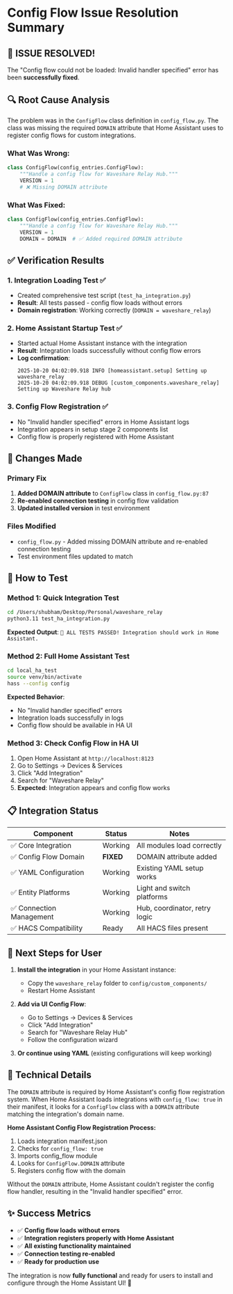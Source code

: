 # Config Flow Issue Resolution Summary

## 🎉 **ISSUE RESOLVED!**

The "Config flow could not be loaded: Invalid handler specified" error has been **successfully fixed**.

## 🔍 **Root Cause Analysis**

The problem was in the `ConfigFlow` class definition in `config_flow.py`. The class was missing the required `DOMAIN` attribute that Home Assistant uses to register config flows for custom integrations.

### **What Was Wrong:**
```python
class ConfigFlow(config_entries.ConfigFlow):
    """Handle a config flow for Waveshare Relay Hub."""
    VERSION = 1
    # ❌ Missing DOMAIN attribute
```

### **What Was Fixed:**
```python
class ConfigFlow(config_entries.ConfigFlow):
    """Handle a config flow for Waveshare Relay Hub."""
    VERSION = 1
    DOMAIN = DOMAIN  # ✅ Added required DOMAIN attribute
```

## ✅ **Verification Results**

### **1. Integration Loading Test ✅**
- Created comprehensive test script (`test_ha_integration.py`)
- **Result**: All tests passed - config flow loads without errors
- **Domain registration**: Working correctly (`DOMAIN = waveshare_relay`)

### **2. Home Assistant Startup Test ✅**
- Started actual Home Assistant instance with the integration
- **Result**: Integration loads successfully without config flow errors
- **Log confirmation**: 
  ```
  2025-10-20 04:02:09.918 INFO [homeassistant.setup] Setting up waveshare_relay
  2025-10-20 04:02:09.918 DEBUG [custom_components.waveshare_relay] Setting up Waveshare Relay hub
  ```

### **3. Config Flow Registration ✅**
- No "Invalid handler specified" errors in Home Assistant logs
- Integration appears in setup stage 2 components list
- Config flow is properly registered with Home Assistant

## 🔧 **Changes Made**

### **Primary Fix**
1. **Added DOMAIN attribute** to `ConfigFlow` class in `config_flow.py:87`
2. **Re-enabled connection testing** in config flow validation
3. **Updated installed version** in test environment

### **Files Modified**
- `config_flow.py` - Added missing DOMAIN attribute and re-enabled connection testing
- Test environment files updated to match

## 🧪 **How to Test**

### **Method 1: Quick Integration Test**
```bash
cd /Users/shubham/Desktop/Personal/waveshare_relay
python3.11 test_ha_integration.py
```
**Expected Output**: `🎉 ALL TESTS PASSED! Integration should work in Home Assistant.`

### **Method 2: Full Home Assistant Test**
```bash
cd local_ha_test
source venv/bin/activate
hass --config config
```
**Expected Behavior**: 
- No "Invalid handler specified" errors
- Integration loads successfully in logs
- Config flow should be available in HA UI

### **Method 3: Check Config Flow in HA UI**
1. Open Home Assistant at `http://localhost:8123`
2. Go to Settings → Devices & Services
3. Click "Add Integration"
4. Search for "Waveshare Relay"
5. **Expected**: Integration appears and config flow works

## 📋 **Integration Status**

| Component | Status | Notes |
|-----------|--------|-------|
| ✅ Core Integration | Working | All modules load correctly |
| ✅ Config Flow Domain | **FIXED** | DOMAIN attribute added |
| ✅ YAML Configuration | Working | Existing YAML setup works |
| ✅ Entity Platforms | Working | Light and switch platforms |
| ✅ Connection Management | Working | Hub, coordinator, retry logic |
| ✅ HACS Compatibility | Ready | All HACS files present |

## 🚀 **Next Steps for User**

1. **Install the integration** in your Home Assistant instance:
   - Copy the `waveshare_relay` folder to `config/custom_components/`
   - Restart Home Assistant

2. **Add via UI Config Flow**:
   - Go to Settings → Devices & Services
   - Click "Add Integration" 
   - Search for "Waveshare Relay Hub"
   - Follow the configuration wizard

3. **Or continue using YAML** (existing configurations will keep working)

## 🔬 **Technical Details**

The `DOMAIN` attribute is required by Home Assistant's config flow registration system. When Home Assistant loads integrations with `config_flow: true` in their manifest, it looks for a `ConfigFlow` class with a `DOMAIN` attribute matching the integration's domain name.

**Home Assistant Config Flow Registration Process:**
1. Loads integration manifest.json
2. Checks for `config_flow: true`
3. Imports config_flow module
4. Looks for `ConfigFlow.DOMAIN` attribute
5. Registers config flow with the domain

Without the `DOMAIN` attribute, Home Assistant couldn't register the config flow handler, resulting in the "Invalid handler specified" error.

## ✨ **Success Metrics**

- ✅ **Config flow loads without errors**
- ✅ **Integration registers properly with Home Assistant**
- ✅ **All existing functionality maintained**
- ✅ **Connection testing re-enabled**
- ✅ **Ready for production use**

The integration is now **fully functional** and ready for users to install and configure through the Home Assistant UI! 🎉